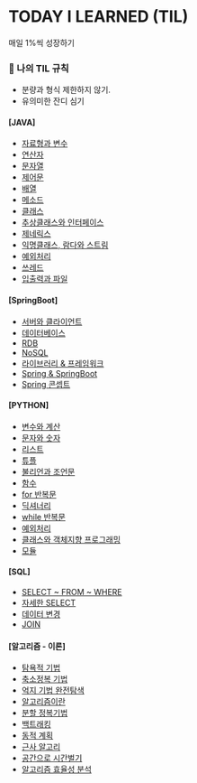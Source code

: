 # TODAY I LEARNED (TIL)

매일 1%씩 성장하기
<div>
  
  ### 🚩  나의 TIL 규칙

  - 분량과 형식 제한하지 않기.
  - 유의미한 잔디 심기


 #### [JAVA]
 * [자료형과 변수](https://github.com/Joo-Veloper/TIL/tree/main/JAVA/chapter01)
 * [연산자](https://github.com/Joo-Veloper/TIL/tree/main/JAVA/chapter02)
 * [문자열](https://github.com/Joo-Veloper/TIL/tree/main/JAVA/chapter_03)
 * [제어문](https://github.com/Joo-Veloper/TIL/tree/main/JAVA/chapter_04)
 * [배열](https://github.com/Joo-Veloper/TIL/tree/main/JAVA/chapter_05)
 * [메소드](https://github.com/Joo-Veloper/TIL/tree/main/JAVA/chapter_06)
 * [클래스](https://github.com/Joo-Veloper/TIL/tree/main/JAVA/chapter_07)
 * [추상클래스와 인터페이스](https://github.com/Joo-Veloper/TIL/tree/main/JAVA/chapter_08)
 * [제네릭스](https://github.com/Joo-Veloper/TIL/tree/main/JAVA/chapter_09)
 * [익명클래스, 람다와 스트림](https://github.com/Joo-Veloper/TIL/tree/main/JAVA/chapter_10)
 * [예외처리](https://github.com/Joo-Veloper/TIL/tree/main/JAVA/chapter_11)
 * [쓰레드](https://github.com/Joo-Veloper/TIL/tree/main/JAVA/chapter_12)
 * [입출력과 파일](https://github.com/Joo-Veloper/TIL/tree/main/JAVA/chapter_13)




 #### [SpringBoot]
 * [서버와 클라이언트](https://github.com/Joo-Veloper/TIL/blob/main/SpringBoot/%EC%84%9C%EB%B2%84%EC%99%80%20%ED%81%B4%EB%9D%BC%EC%9D%B4%EC%96%B8%ED%8A%B8.md)
 * [데이터베이스](https://github.com/Joo-Veloper/TIL/blob/main/SpringBoot/%EB%8D%B0%EC%9D%B4%ED%84%B0%EB%B2%A0%EC%9D%B4%EC%8A%A4.md)
 * [RDB](https://github.com/Joo-Veloper/TIL/blob/main/SpringBoot/RDB.md)
 * [NoSQL](https://github.com/Joo-Veloper/TIL/blob/main/SpringBoot/NoSQL.md)
 * [라이브러리 & 프레임워크](https://github.com/Joo-Veloper/TIL/blob/main/SpringBoot/%EB%9D%BC%EC%9D%B4%EB%B8%8C%EB%9F%AC%EB%A6%AC%26%20%ED%94%84%EB%A0%88%EC%9E%84%EC%9B%8C%ED%81%AC.md)
 * [Spring & SpringBoot](https://github.com/Joo-Veloper/TIL/blob/main/SpringBoot/Spring%20%EA%B3%BC%20Spring%20boot.md)
 * [Spring 콘셉트](https://github.com/Joo-Veloper/TIL/blob/main/SpringBoot/SPRING%20%EC%BD%98%EC%85%89%ED%8A%B8.md)


  

 #### [PYTHON]
 * [변수와 계산](https://github.com/Joo-Veloper/TIL/tree/main/Python/programmers_school/part_02)
 * [문자와 숫자](https://github.com/Joo-Veloper/TIL/tree/main/Python/programmers_school/part_03)
 * [리스트](https://github.com/Joo-Veloper/TIL/tree/main/Python/programmers_school/part_04)
 * [튜플](https://github.com/Joo-Veloper/TIL/tree/main/Python/programmers_school/part_05)
 * [불리언과 조언문](https://github.com/Joo-Veloper/TIL/tree/main/Python/programmers_school/part_06)
 * [함수](https://github.com/Joo-Veloper/TIL/tree/main/Python/programmers_school/part_07)
 * [for 반복문](https://github.com/Joo-Veloper/TIL/tree/main/Python/programmers_school/part_08)
 * [딕셔너리](https://github.com/Joo-Veloper/TIL/tree/main/Python/programmers_school/part_09)
 * [while 반복문](https://github.com/Joo-Veloper/TIL/tree/main/Python/programmers_school/part_10)
 * [예외처리](https://github.com/Joo-Veloper/TIL/tree/main/Python/programmers_school/part_11)
 * [클래스와 객체지향 프로그래밍](https://github.com/Joo-Veloper/TIL/tree/main/Python/programmers_school/part_12)
 * [모듈](https://github.com/Joo-Veloper/TIL/tree/main/Python/programmers_school/part_13)


#### [SQL]
* [SELECT ~ FROM ~ WHERE](https://github.com/Joo-Veloper/TIL/blob/main/SQL/SELECT%20~%20FROM%20~%20WHERE.md)
* [자세한 SELECT](https://github.com/Joo-Veloper/TIL/blob/main/SQL/%EC%9E%90%EC%84%B8%ED%95%9C%20SELECT.md)
* [데이터 변경](https://github.com/Joo-Veloper/TIL/blob/main/SQL/%EB%8D%B0%EC%9D%B4%ED%84%B0%20%EB%B3%80%EA%B2%BD%20.md)
* [JOIN](https://github.com/Joo-Veloper/TIL/blob/main/SQL/Join.md)


 #### [알고리즘 - 이론]
  * [탐욕적 기법](https://github.com/Joo-Veloper/TIL/blob/main/Algorithm/%EC%95%8C%EA%B3%A0%EB%A6%AC%EC%A6%98/%EC%9D%B4%EB%A1%A0/%ED%83%90%EC%9A%95%EC%A0%81%20%EA%B8%B0%EB%B2%95.md)
  * [축소정복 기법](https://github.com/Joo-Veloper/TIL/blob/main/Algorithm/%EC%95%8C%EA%B3%A0%EB%A6%AC%EC%A6%98/%EC%9D%B4%EB%A1%A0/%EC%B6%95%EC%86%8C%20%EC%A0%95%EB%B3%B5%20%EA%B8%B0%EB%B2%95.md)
  * [억지 기법 완전탐색](https://github.com/Joo-Veloper/TIL/blob/main/Algorithm/%EC%95%8C%EA%B3%A0%EB%A6%AC%EC%A6%98/%EC%9D%B4%EB%A1%A0/%EC%96%B5%EC%A7%80%20%EA%B8%B0%EB%B2%95%EA%B3%BC%20%EC%99%84%EC%A0%84%20%ED%83%90%EC%83%89.md)
  * [알고리즘이란](https://github.com/Joo-Veloper/TIL/blob/main/Algorithm/%EC%95%8C%EA%B3%A0%EB%A6%AC%EC%A6%98/%EC%9D%B4%EB%A1%A0/%EC%95%8C%EA%B3%A0%EB%A6%AC%EC%A6%98%EB%9E%80.md)
  * [분할 정복기법](https://github.com/Joo-Veloper/TIL/blob/main/Algorithm/%EC%95%8C%EA%B3%A0%EB%A6%AC%EC%A6%98/%EC%9D%B4%EB%A1%A0/%EB%B6%84%ED%95%A0%EC%A0%95%EB%B3%B5%EA%B8%B0%EB%B2%95.md)
  * [백트래킹](https://github.com/Joo-Veloper/TIL/blob/main/Algorithm/%EC%95%8C%EA%B3%A0%EB%A6%AC%EC%A6%98/%EC%9D%B4%EB%A1%A0/%EB%B0%B1%ED%8A%B8%EB%9E%98%ED%82%B9.md)
  * [동적 계획](https://github.com/Joo-Veloper/TIL/blob/main/Algorithm/%EC%95%8C%EA%B3%A0%EB%A6%AC%EC%A6%98/%EC%9D%B4%EB%A1%A0/%EB%8F%99%EC%A0%81%20%EA%B3%84%ED%9A%8D%EB%B2%95.md)
  * [근사 알고리](https://github.com/Joo-Veloper/TIL/blob/main/Algorithm/%EC%95%8C%EA%B3%A0%EB%A6%AC%EC%A6%98/%EC%9D%B4%EB%A1%A0/%EA%B7%BC%EC%82%AC%20%EC%95%8C%EA%B3%A0%EB%A6%AC%EC%A6%98.md)
  * [공간으로 시간벌기](https://github.com/Joo-Veloper/TIL/blob/main/Algorithm/%EC%95%8C%EA%B3%A0%EB%A6%AC%EC%A6%98/%EC%9D%B4%EB%A1%A0/%EA%B3%B5%EA%B0%84%EC%9C%BC%EB%A1%9C%20%EC%8B%9C%EA%B0%84%EB%B2%8C%EA%B8%B0.md)
  * [알고리즘 효율성 분석](https://github.com/Joo-Veloper/TIL/blob/main/Algorithm/%EC%95%8C%EA%B3%A0%EB%A6%AC%EC%A6%98/%EC%9D%B4%EB%A1%A0/%EC%95%8C%EA%B3%A0%EB%A6%AC%EC%A6%98%20%ED%9A%A8%EC%9C%A8%EC%84%B1%20%EB%B6%84%EC%84%9D.md)


</div>

